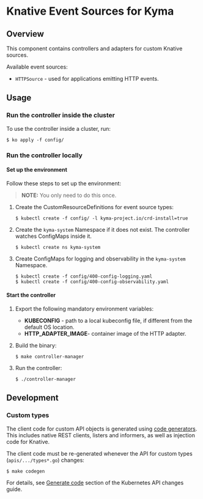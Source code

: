 # Knative Event Sources for Kyma

## Overview

This component contains controllers and adapters for custom Knative sources.

Available event sources:

* `HTTPSource` - used for applications emitting HTTP events.

## Usage

### Run the controller inside the cluster

To use the controller inside a cluster, run:

```console
$ ko apply -f config/
```

### Run the controller locally

#### Set up the environment

Follow these steps to set up the environment:

>**NOTE:** You only need to do this once.

1. Create the CustomResourceDefinitions for event source types:

    ```console
    $ kubectl create -f config/ -l kyma-project.io/crd-install=true
    ```

2. Create the `kyma-system` Namespace if it does not exist. The controller watches ConfigMaps inside it.

    ```console
    $ kubectl create ns kyma-system
    ```

3. Create ConfigMaps for logging and observability in the `kyma-system` Namespace.

    ```console
    $ kubectl create -f config/400-config-logging.yaml
    $ kubectl create -f config/400-config-observability.yaml
    ```

#### Start the controller

1. Export the following mandatory environment variables:

    * **KUBECONFIG** - path to a local kubeconfig file, if different from the default OS location.
    * **HTTP_ADAPTER_IMAGE**- container image of the HTTP adapter.

2. Build the binary:

    ```console
    $ make controller-manager
    ```

3. Run the controller:

    ```console
    $ ./controller-manager
    ```

## Development

### Custom types

The client code for custom API objects is generated using [code generators](https://github.com/kubernetes/code-generator/). This includes native REST clients, listers and informers, as well as injection code for Knative.

The client code must be re-generated whenever the API for custom types (`apis/.../types*.go`) changes:

```console
$ make codegen
```

For details, see [Generate code](https://github.com/kubernetes/community/blob/master/contributors/devel/sig-architecture/api_changes.md#generate-code) section of the Kubernetes API changes guide.
